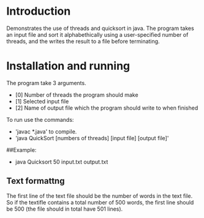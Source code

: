 # Introduction
Demonstrates the use of threads and quicksort in java. The program takes an input file and sort it alphabethically using a user-specified number of threads, and the writes the result to a file before terminating.

# Installation and running
The program take 3 arguments. 
- [0] Number of threads the program should make
- [1] Selected input file
- [2] Name of output file which the program should write to when finished

To run use the commands:
- 'javac *.java' to compile.
- 'java QuickSort [numbers of threads] [input file] [output file]'

##Example: 
- java Quicksort 50 input.txt output.txt

## Text formattng
The first line of the text file should be the number of words in the text file. So if the textifle contains a total number of 500 words, the first line should be 500 (the file should in total have 501 lines).